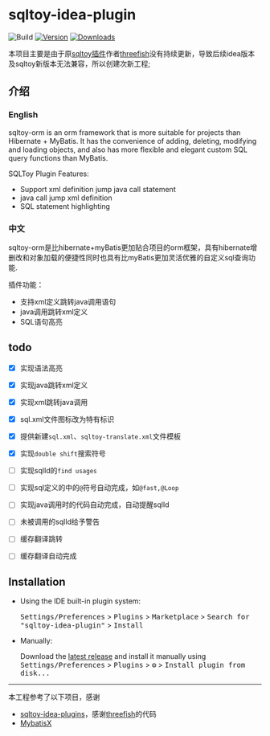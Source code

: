 # sqltoy-idea-plugin

![Build](https://github.com/imyuyu/sqltoy-idea-plugin/workflows/Build/badge.svg)
[![Version](https://img.shields.io/jetbrains/plugin/v/23156-sqltoy-integration.svg)](https://plugins.jetbrains.com/plugin/23156-sqltoy-integration)
[![Downloads](https://img.shields.io/jetbrains/plugin/d/23156-sqltoy-integration.svg)](https://plugins.jetbrains.com/plugin/23156-sqltoy-integration)

本项目主要是由于原[sqltoy插件](https://github.com/threefish/sqltoy-idea-plugins)作者[threefish](https://github.com/threefish)没有持续更新，导致后续idea版本及sqltoy新版本无法兼容，所以创建次新工程;

## 介绍

### English

<!-- Plugin description -->
sqltoy-orm is an orm framework that is more suitable for projects than Hibernate + MyBatis. It has the convenience of adding, deleting, modifying and loading objects, and also has more flexible and elegant custom SQL query functions than MyBatis.

SQLToy Plugin Features:
- Support xml definition jump java call statement 
- java call jump xml definition
- SQL statement highlighting
<!-- Plugin description end -->

### 中文

sqltoy-orm是比hibernate+myBatis更加贴合项目的orm框架，具有hibernate增删改和对象加载的便捷性同时也具有比myBatis更加灵活优雅的自定义sql查询功能.

插件功能：

- 支持xml定义跳转java调用语句 
- java调用跳转xml定义
- SQL语句高亮


## todo

- [X] 实现语法高亮
- [X] 实现java跳转xml定义
- [X] 实现xml跳转java调用
- [X] sql.xml文件图标改为特有标识
- [X] 提供新建`sql.xml`、`sqltoy-translate.xml`文件模板
- [X] 实现`double shift`搜索符号
- [ ] 实现sqlId的`find usages`
- [ ] 实现sql定义的中的`@`符号自动完成，如`@fast,@Loop`
- [ ] 实现java调用时的代码自动完成，自动提醒sqlId
- [ ] 未被调用的sqlId给予警告
- [ ] 缓存翻译跳转
- [ ] 缓存翻译自动完成


## Installation

- Using the IDE built-in plugin system:
  
  <kbd>Settings/Preferences</kbd> > <kbd>Plugins</kbd> > <kbd>Marketplace</kbd> > <kbd>Search for "sqltoy-idea-plugin"</kbd> >
  <kbd>Install</kbd>
  
- Manually:

  Download the [latest release](https://github.com/imyuyu/sqltoy-idea-plugin/releases/latest) and install it manually using
  <kbd>Settings/Preferences</kbd> > <kbd>Plugins</kbd> > <kbd>⚙️</kbd> > <kbd>Install plugin from disk...</kbd>


---
本工程参考了以下项目，感谢
- [sqltoy-idea-plugins]，感谢[threefish](https://github.com/threefish)的代码
- [MybatisX]


[sqltoy-idea-plugins]: https://github.com/threefish/sqltoy-idea-plugins
[MybatisX]: https://github.com/baomidou/MybatisX
